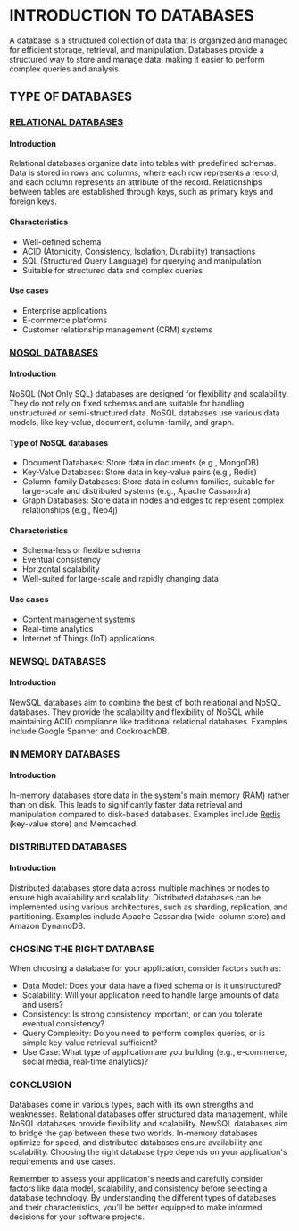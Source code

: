 # INTRODUCTION TO DATABASES
A database is a structured collection of data that is organized and managed for efficient storage, retrieval, and manipulation. Databases provide a structured way to store and manage data, making it easier to perform complex queries and analysis.

## TYPE OF DATABASES

### [RELATIONAL DATABASES](https://github.com/ManuMyGit/CodingTutorials/tree/main/database/relational)

#### Introduction
Relational databases organize data into tables with predefined schemas. Data is stored in rows and columns, where each row represents a record, and each column represents an attribute of the record. Relationships between tables are established through keys, such as primary keys and foreign keys.

#### Characteristics
- Well-defined schema
- ACID (Atomicity, Consistency, Isolation, Durability) transactions
- SQL (Structured Query Language) for querying and manipulation
- Suitable for structured data and complex queries

#### Use cases
- Enterprise applications
- E-commerce platforms
- Customer relationship management (CRM) systems

### [NOSQL DATABASES](https://github.com/ManuMyGit/CodingTutorials/tree/main/database/nosql)

#### Introduction
NoSQL (Not Only SQL) databases are designed for flexibility and scalability. They do not rely on fixed schemas and are suitable for handling unstructured or semi-structured data. NoSQL databases use various data models, like key-value, document, column-family, and graph.

#### Type of NoSQL databases
- Document Databases: Store data in documents (e.g., MongoDB)
- Key-Value Databases: Store data in key-value pairs (e.g., Redis)
- Column-family Databases: Store data in column families, suitable for large-scale and distributed systems (e.g., Apache Cassandra)
- Graph Databases: Store data in nodes and edges to represent complex relationships (e.g., Neo4j)

#### Characteristics
- Schema-less or flexible schema
- Eventual consistency
- Horizontal scalability
- Well-suited for large-scale and rapidly changing data

#### Use cases
- Content management systems
- Real-time analytics
- Internet of Things (IoT) applications

### NEWSQL DATABASES

#### Introduction
NewSQL databases aim to combine the best of both relational and NoSQL databases. They provide the scalability and flexibility of NoSQL while maintaining ACID compliance like traditional relational databases. Examples include Google Spanner and CockroachDB.

### IN MEMORY DATABASES

#### Introduction
In-memory databases store data in the system's main memory (RAM) rather than on disk. This leads to significantly faster data retrieval and manipulation compared to disk-based databases. Examples include [Redis](https://github.com/ManuMyGit/CodingTutorials/tree/main/database/nosql/keyvalue/redis) (key-value store) and Memcached.

### DISTRIBUTED DATABASES

#### Introduction
Distributed databases store data across multiple machines or nodes to ensure high availability and scalability. Distributed databases can be implemented using various architectures, such as sharding, replication, and partitioning. Examples include Apache Cassandra (wide-column store) and Amazon DynamoDB.

### CHOSING THE RIGHT DATABASE
When choosing a database for your application, consider factors such as:
- Data Model: Does your data have a fixed schema or is it unstructured?
- Scalability: Will your application need to handle large amounts of data and users?
- Consistency: Is strong consistency important, or can you tolerate eventual consistency?
- Query Complexity: Do you need to perform complex queries, or is simple key-value retrieval sufficient?
- Use Case: What type of application are you building (e.g., e-commerce, social media, real-time analytics)?

### CONCLUSION
Databases come in various types, each with its own strengths and weaknesses. Relational databases offer structured data management, while NoSQL databases provide flexibility and scalability. NewSQL databases aim to bridge the gap between these two worlds. In-memory databases optimize for speed, and distributed databases ensure availability and scalability. Choosing the right database type depends on your application's requirements and use cases.

Remember to assess your application's needs and carefully consider factors like data model, scalability, and consistency before selecting a database technology. By understanding the different types of databases and their characteristics, you'll be better equipped to make informed decisions for your software projects.